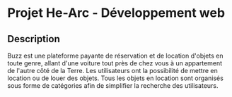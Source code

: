 # Projet He-Arc - Développement web  
## Description  
Buzz est une plateforme payante de réservation et de location d'objets en toute genre, allant d'une voiture tout près de chez vous à un appartement de l'autre côté de la Terre. Les utilisateurs ont la possibilité de mettre en location ou de louer des objets. Tous les objets en location sont organisés sous forme de catégories afin de simplifier la recherche des utilisateurs.
